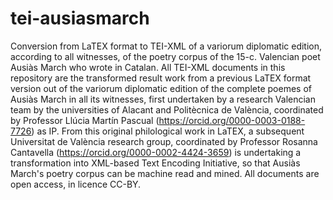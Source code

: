 # tei-ausiasmarch
Conversion from LaTEX format to TEI-XML of a variorum diplomatic edition, according to all witnesses, of the poetry corpus of the 15-c. Valencian poet Ausiàs March who wrote in Catalan.
All TEI-XML documents in this repository are the transformed result work from a previous LaTEX format version out of the variorum
diplomatic edition of the complete poemes of Ausiàs March in all its witnesses, first undertaken by a research Valencian team by the
universities of Alacant and Politècnica de València, coordinated by Professor Llúcia Martín Pascual (https://orcid.org/0000-0003-0188-7726) as IP. 
From this original philological work in LaTEX, a subsequent Universitat de València research group, coordinated by Professor 
Rosanna Cantavella (https://orcid.org/0000-0002-4424-3659) is undertaking a transformation into XML-based Text Encoding Initiative, so that 
Ausiàs March's poetry corpus can be machine read and mined.
All documents are open access, in licence CC-BY.
